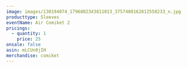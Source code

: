 ```yaml
---
image: images/130194074_1796802343811013_3757480162812558233_n.jpg
producttype: Sleeves
eventName: Air Comiket 2
pricings:
  - quantity: 1
    price: 25
onsale: false
asin: mLCUn0jIH
merchandise: comiket
---
```

